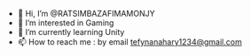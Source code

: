 - 👋 Hi, I’m @RATSIMBAZAFIMAMONJY
- 👀 I’m interested in Gaming
- 🌱 I’m currently learning Unity 
- 📫 How to reach me : by email tefynanahary1234@gmail.com

<!---
RATSIMBAZAFIMAMONJY/RATSIMBAZAFIMAMONJY is a ✨ special ✨ repository because its `README.md` (this file) appears on your GitHub profile.
You can click the Preview link to take a look at your changes.
--->
